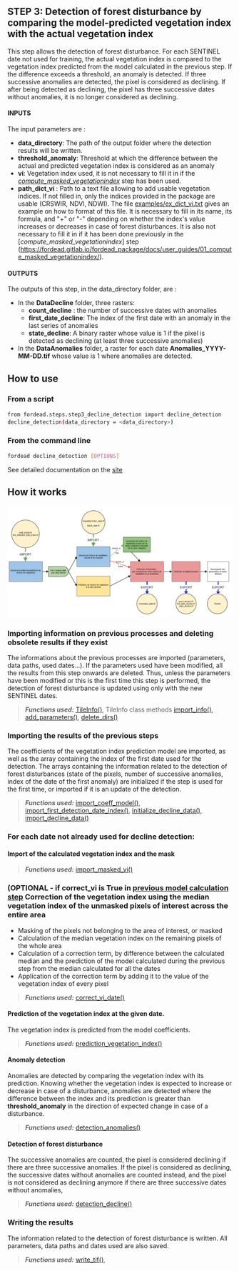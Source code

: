 ## STEP 3: Detection of forest disturbance by comparing the model-predicted vegetation index with the actual vegetation index
This step allows the detection of forest disturbance. For each SENTINEL date not used for training, the actual vegetation index is compared to the vegetation index predicted from the model calculated in the previous step. If the difference exceeds a threshold, an anomaly is detected. If three successive anomalies are detected, the pixel is considered as declining. If after being detected as declining, the pixel has three successive dates without anomalies, it is no longer considered as declining.

#### INPUTS
The input parameters are :
- **data_directory**: The path of the output folder where the detection results will be written.
- **threshold_anomaly**: Threshold at which the difference between the actual and predicted vegetation index is considered as an anomaly
- **vi**: Vegetation index used, it is not necessary to fill it in if the [_compute_masked_vegetationindex_](https://fordead.gitlab.io/fordead_package/docs/user_guides/01_compute_masked_vegetationindex/) step has been used.
- **path_dict_vi** : Path to a text file allowing to add usable vegetation indices. If not filled in, only the indices provided in the package are usable (CRSWIR, NDVI, NDWI). The file [examples/ex_dict_vi.txt](/examples/ex_dict_vi.txt) gives an example on how to format of this file. It is necessary to fill in its name, its formula, and "+" or "-" depending on whether the index's value increases or decreases in case of forest disturbances. It is also not necessary to fill it in if it has been done previously in the [_compute_masked_vegetationindex_] step (https://fordead.gitlab.io/fordead_package/docs/user_guides/01_compute_masked_vegetationindex/).

#### OUTPUTS
The outputs of this step, in the data_directory folder, are :
- In the **DataDecline** folder, three rasters:
    - **count_decline** : the number of successive dates with anomalies
    - **first_date_decline**: The index of the first date with an anomaly in the last series of anomalies
    - **state_decline**: A binary raster whose value is 1 if the pixel is detected as declining (at least three successive anomalies)
- In the **DataAnomalies** folder, a raster for each date **Anomalies_YYYY-MM-DD.tif** whose value is 1 where anomalies are detected.

## How to use
### From a script

```bash
from fordead.steps.step3_decline_detection import decline_detection
decline_detection(data_directory = <data_directory>)
```

### From the command line
```bash
fordead decline_detection [OPTIONS]
```
See detailed documentation on the [site](https://fordead.gitlab.io/fordead_package/docs/cli/#fordead-decline_detection)

## How it works

![Diagramme_step3](Diagrams/Diagramme_step3.png "Diagramme_step3")

### Importing information on previous processes and deleting obsolete results if they exist
The informations about the previous processes are imported (parameters, data paths, used dates...). If the parameters used have been modified, all the results from this step onwards are deleted. Thus, unless the parameters have been modified or this is the first time this step is performed, the detection of forest disturbance is updated using only with the new SENTINEL dates.
> **_Functions used:_** [TileInfo()](https://fordead.gitlab.io/fordead_package/reference/fordead/ImportData/#tileinfo), TileInfo class methods [import_info()](https://fordead.gitlab.io/fordead_package/reference/fordead/ImportData/#import_info), [add_parameters()](https://fordead.gitlab.io/fordead_package/reference/fordead/ImportData/#add_parameters), [delete_dirs()](https://fordead.gitlab.io/fordead_package/reference/fordead/ImportData/#delete_dirs)

### Importing the results of the previous steps
The coefficients of the vegetation index prediction model are imported, as well as the array containing the index of the first date used for the detection. The arrays containing the information related to the detection of forest disturbances (state of the pixels, number of successive anomalies, index of the date of the first anomaly) are initialized if the step is used for the first time, or imported if it is an update of the detection.
> **_Functions used:_** [import_coeff_model()](https://fordead.gitlab.io/fordead_package/reference/fordead/ImportData/#import_coeff_model), [import_first_detection_date_index()](https://fordead.gitlab.io/fordead_package/reference/fordead/ImportData/#import_first_detection_date_index), [initialize_decline_data()](https://fordead.gitlab.io/fordead_package/reference/fordead/ImportData/#initialize_decline_data), [import_decline_data()](https://fordead.gitlab.io/fordead_package/reference/fordead/ImportData/#import_decline_data)

### For each date not already used for decline detection:

#### Import of the calculated vegetation index and the mask
> **_Functions used:_** [import_masked_vi()](https://fordead.gitlab.io/fordead_package/reference/fordead/ImportData/#import_masked_vi)

### (OPTIONAL - if **correct_vi** is True in [previous model calculation step](https://fordead.gitlab.io/fordead_package/docs/user_guides/03_train_model/) Correction of the vegetation index using the median vegetation index of the unmasked pixels of interest across the entire area
- Masking of the pixels not belonging to the area of interest, or masked
- Calculation of the median vegetation index on the remaining pixels of the whole area
- Calculation of a correction term, by difference between the calculated median and the prediction of the model calculated during the previous step from the median calculated for all the dates
- Application of the correction term by adding it to the value of the vegetation index of every pixel
> **_Functions used:_** [correct_vi_date()](https://fordead.gitlab.io/fordead_package/reference/fordead/ModelVegetationIndex/#correct_vi_date)

#### Prediction of the vegetation index at the given date.
The vegetation index is predicted from the model coefficients.
> **_Functions used:_** [prediction_vegetation_index()](https://fordead.gitlab.io/fordead_package/reference/fordead/decline_detection/#prediction_vegetation_index)

#### Anomaly detection
Anomalies are detected by comparing the vegetation index with its prediction. Knowing whether the vegetation index is expected to increase or decrease in case of a disturbance, anomalies are detected where the difference between the index and its prediction is greater than **threshold_anomaly** in the direction of expected change in case of a disturbance.
> **_Functions used:_** [detection_anomalies()](https://fordead.gitlab.io/fordead_package/reference/fordead/decline_detection/#detection_anomalies)

#### Detection of forest disturbance
The successive anomalies are counted, the pixel is considered declining if there are three successive anomalies. If the pixel is considered as declining, the successive dates without anomalies are counted instead, and the pixel is not considered as declining anymore if there are three successive dates without anomalies, 
> **_Functions used:_** [detection_decline()](https://fordead.gitlab.io/fordead_package/reference/fordead/decline_detection/#detection_decline)

 ### Writing the results
The information related to the detection of forest disturbance is written. All parameters, data paths and dates used are also saved.
> **_Functions used:_** [write_tif()](https://fordead.gitlab.io/fordead_package/reference/fordead/writing_data/#write_tif),